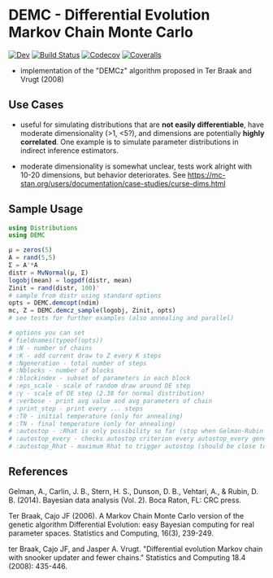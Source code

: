 # DEMC - Differential Evolution Markov Chain Monte Carlo


[![Dev](https://img.shields.io/badge/docs-dev-blue.svg)](https://chrished.github.io/DEMC.jl/dev)
[![Build Status](https://travis-ci.com/chrished/DEMC.jl.svg?branch=master)](https://travis-ci.com/chrished/DEMC.jl)
[![Codecov](https://codecov.io/gh/chrished/DEMC.jl/branch/master/graph/badge.svg)](https://codecov.io/gh/chrished/DEMC.jl)
[![Coveralls](https://coveralls.io/repos/github/chrished/DEMC.jl/badge.svg?branch=master)](https://coveralls.io/github/chrished/DEMC.jl?branch=master)


* implementation of the "DEMCz"  algorithm proposed in Ter Braak and Vrugt (2008)


## Use Cases
* useful for simulating distributions that are **not easily differentiable**, have moderate dimensionality (>1, <5?), and dimensions are potentially **highly correlated**. One example is to simulate parameter distributions in indirect inference estimators.

* moderate dimensionality is somewhat unclear, tests work alright with 10-20 dimensions, but behavior deteriorates. See https://mc-stan.org/users/documentation/case-studies/curse-dims.html


## Sample Usage
```julia
using Distributions
using DEMC

μ = zeros(5)
A = rand(5,5)
Σ = A'*A
distr = MvNormal(μ, Σ)
logobj(mean) = logpdf(distr, mean)
Zinit = rand(distr, 100)'
# sample from distr using standard options
opts = DEMC.demcopt(ndim)
mc, Z = DEMC.demcz_sample(logobj, Zinit, opts)
# see tests for further examples (also annealing and parallel)

# options you can set
# fieldnames(typeof(opts))
# :N - number of chains
# :K - add current draw to Z every K steps
# :Ngeneration - total number of steps
# :Nblocks - number of blocks
# :blockindex - subset of parameters in each block
# :eps_scale - scale of random draw around DE step
# :γ - scale of DE step (2.38 for normal distribution)
# :verbose - print avg value and avg parameters of chain  
# :print_step - print every ... steps
# :T0 - initial temperature (only for annealing)
# :TN - final temperature (only for annealing)
# :autostop - :Rhat is only possibility so far (stop when Gelman-Rubin Rhat falls below a threshold)
# :autostop_every - checks autostop criterion every autostop_every generations (only for serial computation, in parallel mode checks when chains sync
# :autostop_Rhat - maximum Rhat to trigger autostop (should be close to 1, e.g. below 1.1)

```
## References

Gelman, A., Carlin, J. B., Stern, H. S., Dunson, D. B., Vehtari, A., & Rubin, D. B. (2014). Bayesian data analysis (Vol. 2). Boca Raton, FL: CRC press.

Ter Braak, Cajo JF (2006). A Markov Chain Monte Carlo version of the genetic algorithm Differential Evolution: easy Bayesian computing for real parameter spaces. Statistics and Computing, 16(3), 239-249.

ter Braak, Cajo JF, and Jasper A. Vrugt. "Differential evolution Markov chain with snooker updater and fewer chains." Statistics and Computing 18.4 (2008): 435-446.
